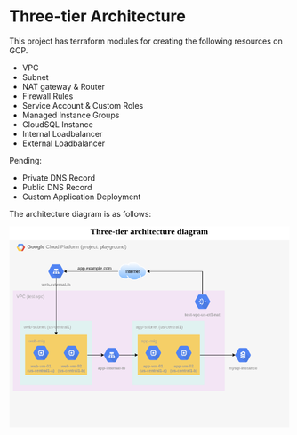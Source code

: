 # Three-tier Architecture

This project has terraform modules for creating the following resources on GCP.

- VPC
- Subnet
- NAT gateway & Router
- Firewall Rules
- Service Account & Custom Roles
- Managed Instance Groups
- CloudSQL Instance
- Internal Loadbalancer
- External Loadbalancer

Pending:
- Private DNS Record
- Public DNS Record
- Custom Application Deployment


The architecture diagram is as follows:

![architecture-diagram](./diagrams/architecture-diagram.png)

